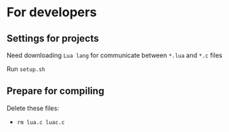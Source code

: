 # For developers

## Settings for projects

Need downloading `Lua lang` for communicate
between `*.lua` and `*.c` files

Run `setup.sh`

## Prepare for compiling

Delete these files:

- `rm lua.c luac.c`
